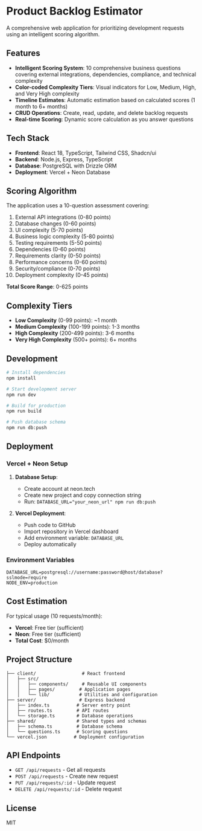 # Product Backlog Estimator

A comprehensive web application for prioritizing development requests using an intelligent scoring algorithm.

## Features

- **Intelligent Scoring System**: 10 comprehensive business questions covering external integrations, dependencies, compliance, and technical complexity
- **Color-coded Complexity Tiers**: Visual indicators for Low, Medium, High, and Very High complexity
- **Timeline Estimates**: Automatic estimation based on calculated scores (1 month to 6+ months)
- **CRUD Operations**: Create, read, update, and delete backlog requests
- **Real-time Scoring**: Dynamic score calculation as you answer questions

## Tech Stack

- **Frontend**: React 18, TypeScript, Tailwind CSS, Shadcn/ui
- **Backend**: Node.js, Express, TypeScript
- **Database**: PostgreSQL with Drizzle ORM
- **Deployment**: Vercel + Neon Database

## Scoring Algorithm

The application uses a 10-question assessment covering:

1. External API integrations (0-80 points)
2. Database changes (0-60 points)
3. UI complexity (5-70 points)
4. Business logic complexity (5-80 points)
5. Testing requirements (5-50 points)
6. Dependencies (0-60 points)
7. Requirements clarity (0-50 points)
8. Performance concerns (0-60 points)
9. Security/compliance (0-70 points)
10. Deployment complexity (0-45 points)

**Total Score Range**: 0-625 points

## Complexity Tiers

- **Low Complexity** (0-99 points): ~1 month
- **Medium Complexity** (100-199 points): 1-3 months
- **High Complexity** (200-499 points): 3-6 months
- **Very High Complexity** (500+ points): 6+ months

## Development

```bash
# Install dependencies
npm install

# Start development server
npm run dev

# Build for production
npm run build

# Push database schema
npm run db:push
```

## Deployment

### Vercel + Neon Setup

1. **Database Setup**:
   - Create account at neon.tech
   - Create new project and copy connection string
   - Run: `DATABASE_URL="your_neon_url" npm run db:push`

2. **Vercel Deployment**:
   - Push code to GitHub
   - Import repository in Vercel dashboard
   - Add environment variable: `DATABASE_URL`
   - Deploy automatically

### Environment Variables

```
DATABASE_URL=postgresql://username:password@host/database?sslmode=require
NODE_ENV=production
```

## Cost Estimation

For typical usage (10 requests/month):
- **Vercel**: Free tier (sufficient)
- **Neon**: Free tier (sufficient)
- **Total Cost**: $0/month

## Project Structure

```
├── client/                 # React frontend
│   ├── src/
│   │   ├── components/     # Reusable UI components
│   │   ├── pages/         # Application pages
│   │   └── lib/           # Utilities and configuration
├── server/                # Express backend
│   ├── index.ts          # Server entry point
│   ├── routes.ts         # API routes
│   └── storage.ts        # Database operations
├── shared/               # Shared types and schemas
│   ├── schema.ts         # Database schema
│   └── questions.ts      # Scoring questions
└── vercel.json          # Deployment configuration
```

## API Endpoints

- `GET /api/requests` - Get all requests
- `POST /api/requests` - Create new request
- `PUT /api/requests/:id` - Update request
- `DELETE /api/requests/:id` - Delete request

## License

MIT